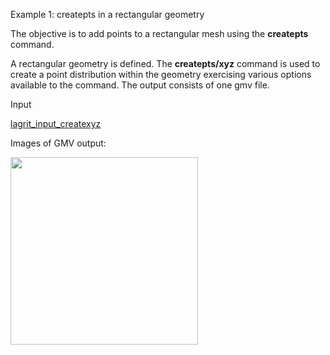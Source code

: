 
 Example 1: createpts in a rectangular geometry

  The objective is to add points to a rectangular mesh using the
  **createpts** command.
 
  A rectangular geometry is defined. The **createpts/xyz** command is
  used to create a point distribution within the geometry exercising
  various options available to the command. The output consists of one
  gmv file.

 Input

  [lagrit_input_createxyz](../lagrit_input_createxyz)

 Images of GMV output:
 
<img height="300" width="300" src="https://lanl.github.io/LaGriT/docs/assets/images/image1_tn.gif">
